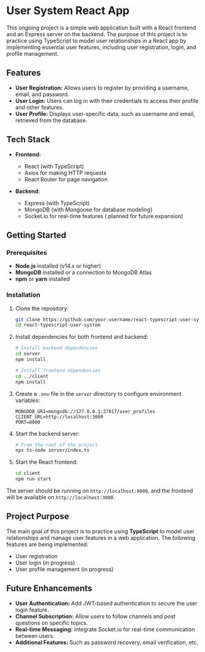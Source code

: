 
# User System React App

This ongoing project is a simple web application built with a React frontend and an Express server on the backend. The purpose of this project is to practice using TypeScript to model user relationships in a React app by implementing essential user features, including user registration, login, and profile management.

## Features

- **User Registration:** Allows users to register by providing a username, email, and password.
- **User Login:** Users can log in with their credentials to access their profile and other features.
- **User Profile:** Displays user-specific data, such as username and email, retrieved from the database.

## Tech Stack

- **Frontend:**
  - React (with TypeScript)
  - Axios for making HTTP requests
  - React Router for page navigation

- **Backend:**
  - Express (with TypeScript)
  - MongoDB (with Mongoose for database modeling)
  - Socket.io for real-time features ( planned for future expansion)

## Getting Started

### Prerequisites

- **Node.js** installed (v14.x or higher)
- **MongoDB** installed or a connection to MongoDB Atlas
- **npm** or **yarn** installed

### Installation

1. Clone the repository:

   ```bash
   git clone https://github.com/your-username/react-typescript-user-system.git
   cd react-typescript-user-system
   ```

2. Install dependencies for both frontend and backend:

   ```bash
   # Install backend dependencies
   cd server
   npm install
   
   # Install frontend dependencies
   cd ../client
   npm install
   ```

3. Create a `.env` file in the `server` directory to configure environment variables:

   ```
   MONGODB_URI=mongodb://127.0.0.1:27017/user_profiles
   CLIENT_URL=http://localhost:3000
   PORT=8000
   ```

4. Start the backend server:

   ```bash
   # From the root of the project
   npx ts-node server/index.ts
   ```

5. Start the React frontend:

   ```bash
   cd client
   npm run start
   ```

The server should be running on `http://localhost:8000`, and the frontend will be available on `http://localhost:3000`.

## Project Purpose

The main goal of this project is to practice using **TypeScript** to model user relationships and manage user features in a web application. The following features are being implemented:

- User registration
- User login (in progress)
- User profile management (in progress)

## Future Enhancements

- **User Authentication:** Add JWT-based authentication to secure the user login feature.
- **Channel Subscription:** Allow users to follow channels and post questions on specific topics.
- **Real-time Messaging:** Integrate Socket.io for real-time communication between users.
- **Additional Features:** Such as password recovery, email verification, etc.
